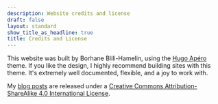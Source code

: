 ```yaml
---
description: Website credits and license
draft: false
layout: standard
show_title_as_headline: true
title: Credits and License
---
```


This website was built by Borhane Blili-Hamelin, using the [Hugo Apéro](https://hugo-apero-docs.netlify.app/) theme. If you like the design, I highly recommend building sites with this theme. It's extremely well documented, flexible, and a joy to work with.

My [blog posts](/post/) are released under a [Creative Commons Attribution-ShareAlike 4.0 International License](http://creativecommons.org/licenses/by-sa/4.0/).

<center>
<i class="fab fa-creative-commons fa-2x"></i><i class="fab fa-creative-commons-by fa-2x"></i><i class="fab fa-creative-commons-sa fa-2x"></i>
</center>